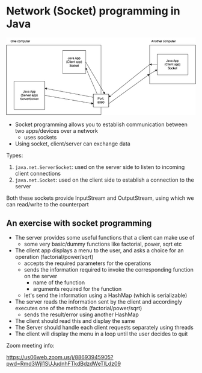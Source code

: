 # Network (Socket) programming in Java

![](networking.dio.png)

- Socket programming allows you to establish communication between two apps/devices over a network
  - uses sockets
- Using socket, client/server can exchange data

Types:

1. `java.net.ServerSocket`: used on the server side to listen to incoming client connections
1. `java.net.Socket`: used on the client side to establish a connection to the server

Both these sockets provide InputStream and OutputStream, using which we can read/write to the counterpart

## An exercise with socket programming

- The server provides some useful functions that a client can make use of
  - some very basic/dummy functions like factorial, power, sqrt etc
- The client app displays a menu to the user, and asks a choice for an operation (factorial/power/sqrt)
  - accepts the required parameters for the operations
  - sends the information required to invoke the corresponding function on the server
    - name of the function
    - arguments required for the function
  - let's send the information using a HashMap (which is serializable)
- The server reads the information sent by the client and accordingly executes one of the methods (factorial/power/sqrt)
  - sends the result/error using another HashMap
- The client should read this and display the same
- The Server should handle each client requests separately using threads
- The client will display the menu in a loop until the user decides to quit

Zoom meeting info:

https://us06web.zoom.us/j/88693945905?pwd=Rmd3WjI1SUJudnhFTkdBdzdWeTlLdz09
